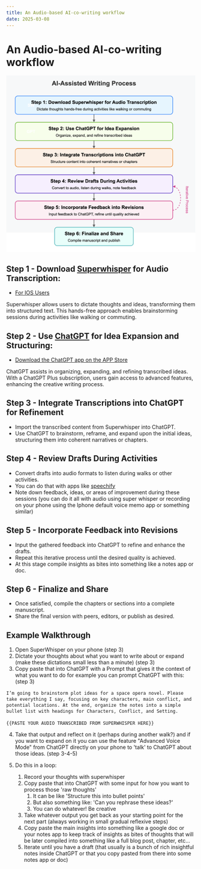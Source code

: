 ```yaml
---
title: An Audio-based AI-co-writing workflow
date: 2025-03-08
---
```

# **An Audio-based AI-co-writing workflow**

![](../assets/2025-03-08-19-33-21.png)


## Step 1 - Download [Superwhisper](https://superwhisper.com/) for Audio Transcription:
 
 - [For IOS Users](https://apps.apple.com/us/app/superwhisper/id6471464415)

Superwhisper allows users to dictate thoughts and ideas, transforming them into structured text. This hands-free approach enables brainstorming sessions during activities like walking or commuting.  

## Step 2 - Use [ChatGPT](https://chatgpt.com/) for Idea Expansion and Structuring:

- [Download the ChatGPT app on the APP Store](https://apps.apple.com/us/app/chatgpt/id6448311069)

ChatGPT assists in organizing, expanding, and refining transcribed ideas. With a ChatGPT Plus subscription, users gain access to advanced features, enhancing the creative writing process.

## Step 3 - Integrate Transcriptions into ChatGPT for Refinement
 - Import the transcribed content from Superwhisper into ChatGPT.
 - Use ChatGPT to brainstorm, reframe, and expand upon the initial ideas, structuring them into coherent narratives or chapters.

## Step 4 - Review Drafts During Activities 
 - Convert drafts into audio formats to listen during walks or other activities.
 - You can do that with apps like [speechify](https://speechify.com/?srsltid=AfmBOooBYXnX9ZSy1WxsPFsM6jLbqWHUV_MsilKbB1yMwZpcwt30ysNo)
 - Note down feedback, ideas, or areas of improvement during these sessions (you can do it all with audio using super whisper or recording on your phone using the Iphone default voice memo app or something similar)

## Step 5 - Incorporate Feedback into Revisions 
 - Input the gathered feedback into ChatGPT to refine and enhance the drafts.
 - Repeat this iterative process until the desired quality is achieved.
 - At this stage compile insights as bites into something like a notes app or doc.

## Step 6 - Finalize and Share 
 - Once satisfied, compile the chapters or sections into a complete manuscript.
 - Share the final version with peers, editors, or publish as desired.

## **Example Walkthrough**

1. Open SuperWhisper on your phone (step 3)
2. Dictate your thoughts about what you want to write about or expand (make these dictations small less than a minute) (step 3)
3. Copy paste that into ChatGPT with a Prompt that gives it the context of what you want to do for example you can prompt ChatGPT with this: (step 3)
```
I’m going to brainstorm plot ideas for a space opera novel. Please take everything I say, focusing on key characters, main conflict, and potential locations. At the end, organize the notes into a simple bullet list with headings for Characters, Conflict, and Setting.

{{PASTE YOUR AUDIO TRANSCRIBED FROM SUPERWHISPER HERE}}
```
4. Take that output and reflect on it (perhaps during another walk?) and if you want to expand on it you can use the feature "Advanced Voice Mode" from ChatGPT directly on your phone to 'talk' to ChatGPT about those ideas. (step 3-4-5)

5. Do this in a loop:
   1. Record your thoughts with superwhisper
   2. Copy paste that into ChatGPT with some input for how you want to process those 'raw thoughts'
      1. It can be like 'Structure this into bullet points'
      2. But also something like: 'Can you rephrase these ideas?'
      3. You can do whatever! Be creative
   3. Take whatever output you get back as your starting point for the next part (always working in small gradual reflexive steps)
   4. Copy paste the main insights into something like a google doc or your notes app to keep track of insights as bites of thoughts that will be later compiled into something like a full blog post, chapter, etc...
   5.  Iterate until you have a draft (that usually is a bunch of rich insightful notes inside ChatGPT or that you copy pasted from there into some notes app or doc)
